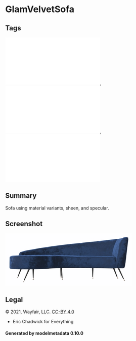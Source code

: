 # GlamVelvetSofa

## Tags

![sharable](./README-sharable.md), ![no-author](./README-no-author.md), ![issues](./README-issues.md)

## Summary

Sofa using material variants, sheen, and specular.

## Screenshot

![screenshot](screenshot/screenshot.jpg)

## Legal

&copy; 2021, Wayfair, LLC. [CC-BY 4.0](https://creativecommons.org/licenses/by-nd/4.0/legalcode)

 - Eric Chadwick for Everything

#### Generated by modelmetadata 0.10.0